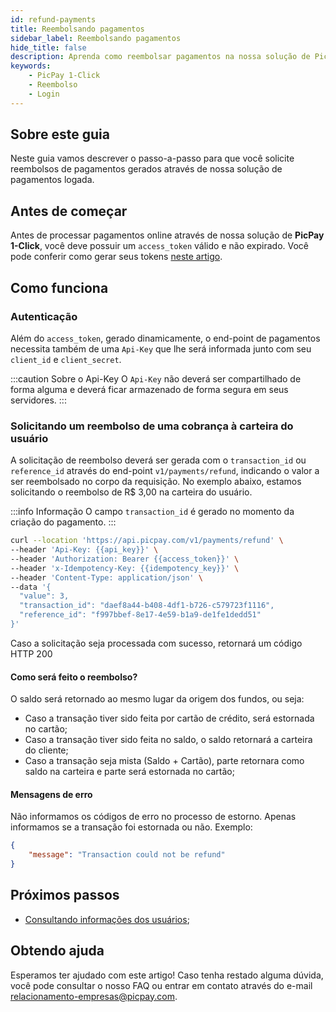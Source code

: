 ```yaml
---
id: refund-payments
title: Reembolsando pagamentos
sidebar_label: Reembolsando pagamentos
hide_title: false
description: Aprenda como reembolsar pagamentos na nossa solução de PicPay 1-Click
keywords: 
    - PicPay 1-Click
    - Reembolso    
    - Login
---
```


## Sobre este guia

Neste guia vamos descrever o passo-a-passo para que você solicite reembolsos de pagamentos gerados através de nossa solução de pagamentos logada.

## Antes de começar

Antes de processar pagamentos online através de nossa solução de **PicPay 1-Click**, você deve possuir um `access_token` válido e não expirado. Você pode conferir como gerar seus tokens [neste artigo](/one-click/guides/oauth2-flow).

## Como funciona

### Autenticação

Além do `access_token`, gerado dinamicamente, o end-point de pagamentos necessita também de uma `Api-Key` que lhe será informada junto com seu `client_id` e `client_secret`.

:::caution Sobre o Api-Key
O `Api-Key` não deverá ser compartilhado de forma alguma e deverá ficar armazenado de forma segura em seus servidores.
:::

### Solicitando um reembolso de uma cobrança à carteira do usuário

A solicitação de reembolso deverá ser gerada com o `transaction_id` ou `reference_id` através do end-point `v1/payments/refund`, indicando o valor a ser reembolsado no corpo da requisição. No exemplo abaixo, estamos solicitando o reembolso de R$ 3,00 na carteira do usuário.

:::info Informação
O campo `transaction_id` é gerado no momento da criação do pagamento.
:::

```bash
curl --location 'https://api.picpay.com/v1/payments/refund' \
--header 'Api-Key: {{api_key}}' \
--header 'Authorization: Bearer {{access_token}}' \
--header 'x-Idempotency-Key: {{idempotency_key}}' \
--header 'Content-Type: application/json' \
--data '{
  "value": 3,
  "transaction_id": "daef8a44-b408-4df1-b726-c579723f1116",
  "reference_id": "f997bbef-8e17-4e59-b1a9-de1fe1dedd51"
}'
```

Caso a solicitação seja processada com sucesso, retornará um código HTTP 200

#### Como será feito o reembolso?

O saldo será retornado ao mesmo lugar da origem dos fundos, ou seja:

- Caso a transação tiver sido feita por cartão de crédito, será estornada no cartão;
- Caso a transação tiver sido feita no saldo, o saldo retornará a carteira do cliente;
- Caso a transação seja mista (Saldo + Cartão), parte retornara como saldo na carteira e parte será estornada no cartão;

#### Mensagens de erro

Não informamos os códigos de erro no processo de estorno. Apenas informamos se a transação foi estornada ou não. Exemplo:

```json
{
    "message": "Transaction could not be refund"
}
```

## Próximos passos

- [Consultando informações dos usuários](/one-click/guides/user-info);

## Obtendo ajuda

Esperamos ter ajudado com este artigo! Caso tenha restado alguma dúvida, você pode consultar o nosso FAQ ou entrar em contato através do e-mail relacionamento-empresas@picpay.com.
